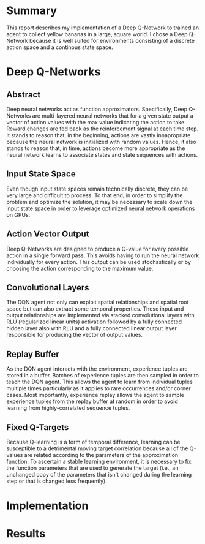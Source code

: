 <h1>Summary</h1>
This report describes my implementation of a Deep Q-Network to trained an agent to collect yellow bananas in a large, square world.  I chose a Deep Q-Network because it is well suited for environments consisting of a discrete action space and a continous state space.

<h1>Deep Q-Networks</h1>
<h2>Abstract</h2>

Deep neural networks act as function approximators.  Specifically, Deep Q-Networks are multi-layered neural networks
that for a given state output a vector of action values with the max value indicating the action to take.  Reward changes are fed back as the reinforcement signal at each time step.  It stands to reason that, in the beginning, actions are vastly innapropriate because the neural network is initialized with random values.  Hence, it also stands to reason that, in time, actions become more appropriate as the neural network learns to associate states and state sequences with actions.

<h2>Input State Space</h2>

Even though input state spaces remain technically discrete, they can be very large and difficult to process.  To that end, in order to simplify the problem and optimize the solution, it may be necessary to scale down the input state space in order to leverage optimized neural network operations on GPUs.

<h2>Action Vector Output</h2>

Deep Q-Networks are designed to produce a Q-value for every possible action in a single forward pass.  This avoids having to run the neural network individually for every action.  This output can be used stochastically or by choosing the action corresponding to the maximum value.

<h2>Convolutional Layers</h2>

The DQN agent not only can exploit spatial relationships and spatial root space but can also extract some temporal properties.  These input and output relationships are implemented via stacked convolutional layers with RLU (regularized linear units) activation followed by a fully connected hidden layer also with RLU and a fully connected linear output layer responsible for producing the vector of output values.

<h2>Replay Buffer</h2>

As the DQN agent interacts with the environment, experience tuples are stored in a buffer.  Batches of experience tuples are then sampled in order to teach the DQN agent.  This allows the agent to learn from individual tuples multiple times particularly as it applies to rare occurrences and/or corner cases.  Most importantly, experience replay allows the agent to sample experience tuples from the replay buffer at random in order to avoid learning from highly-correlated sequence tuples.

<h2>Fixed Q-Targets</h2>

Because Q-learning is a form of temporal difference, learning can be susceptible to a detrimental moving target correlation because all of the Q-values are related according to the parameters of the approximation function.  To ascertain a stable learning environment, it is necessary to fix the function parameters that are used to generate the target (i.e., an unchanged copy of the parameters that isn't changed during the learning step or that is changed less frequently).

<h1>Implementation</h1>

<h1>Results</h1>
